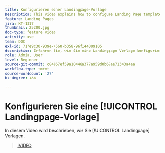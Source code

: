 ```yaml
---
title: Konfigurieren einer Landingpage-Vorlage
Description: This video explains how to configure Landing Page templates in Adobe Campaign Standard.
feature: Landing Pages
jira: KT-1817
thumbnail: 25200.jpg
doc-type: feature video
activity: use
team: DOC
exl-id: 717e9c30-939e-4560-b358-96f144009105
description: Erfahren Sie, wie Sie eine Landingpage-Vorlage konfigurieren
role: Admin, User
level: Beginner
source-git-commit: c84867ef59a10448a377a959d0b67ae71343a4aa
workflow-type: tm+mt
source-wordcount: '27'
ht-degree: 18%

---
```


# Konfigurieren Sie eine [!UICONTROL Landingpage-Vorlage]

In diesem Video wird beschrieben, wie Sie [!UICONTROL Landingpage] Vorlagen.

>[!VIDEO](https://video.tv.adobe.com/v/25200/?quality=12&learn=on)
